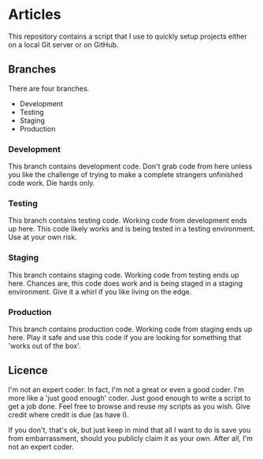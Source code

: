 # Articles

This repository contains a script that I use to quickly setup projects either on a local Git server or on GitHub.

## Branches

There are four branches.

- Development
- Testing
- Staging
- Production

### **Development**

This branch contains development code. Don't grab code from here unless you like the challenge of trying to make a complete strangers unfinished code work. Die hards only.

### **Testing**

This branch contains testing code. Working code from development ends up here. This code likely works and is being tested in a testing environment. Use at your own risk.

### **Staging**

This branch contains staging code. Working code from testing ends up here. Chances are, this code does work and is being staged in a staging environment. Give it a whirl if you like living on the edge.

### **Production**

This branch contains production code. Working code from staging ends up here. Play it safe and use this code if you are looking for something that 'works out of the box'.

## Licence

I'm not an expert coder. In fact, I'm not a great or even a good coder. I'm more like a 'just good enough' coder. Just good enough to write a script to get a job done. Feel free to browse and reuse my scripts as you wish. Give credit where credit is due (as have I).

If you don't, that's ok, but just keep in mind that all I want to do is save you from embarrassment, should you publicly claim it as your own. After all, I'm not an expert coder.
